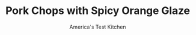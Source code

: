 ---
layout: ../../layouts/MarkdownPostLayout.astro
title: Pork Chops with Spicy Orange Glaze
author: America's Test Kitchen
pubDate: 2023-03-15
description: "A simple glaze transforms this dish into an elegant dinner thats still easy enough for any night of the week."
image_url: https://res.cloudinary.com/hksqkdlah/image/upload/ar_1:1,c_fill,dpr_2.0,f_auto,fl_lossy.progressive.strip_profile,g_faces:auto,q_auto:low,w_344/4652_qdr07-sfs-4c-porkchops-318106
tags: ["Main Courses","Pork","Quick","30-Minute Suppers"]
calories: 1628
protein: 41
carbohydrates: 6
fats: 
fiber: 
ingredients: ["4 , bone-in pork rib chops or center-cut chops, 1/2 to 3/4 inch thick","1 teaspoon, olive oil plus 1 additional tablespoon",", Salt and pepper","1 teaspoon, ground cumin","1/2 teaspoon, sugar","2 cloves, garlic, minced","1/8 teaspoon, red pepper flakes","3/4 cup, orange juice"]
serves: 4
time: ""
instructions: ["Rub each chop with 1/4 teaspoon oil and sprinkle with salt, pepper, and cumin. Sprinkle one side of each chop with 1/8 teaspoon sugar.","Place chops, sugared side down, in large nonstick skillet and press meat into pan. Cook, without moving, over medium heat until lightly browned, 6 to 9 minutes. Turn chops, reduce heat to low, cover, and cook until center of chops registers 145 to 150 degrees on instant-read thermometer, 3 to 6 minutes. Transfer chops to platter, tent with foil, and let rest while making sauce.","Add remaining tablespoon oil, garlic, and pepper flakes to empty pan and cook over medium heat until fragrant, about 30 seconds. Add juice and simmer until slightly thickened, about 5 minutes. Tip accumulated juices from platter with chops into skillet, cook 1 minute, season with salt and pepper, and pour sauce over chops. Serve."]
nutrition: ["801 mg Potassium","429 mg Phosphorus","54 mg Calcium","1 mg Iron","58 mg Magnesium","589 mg Sodium","3 mg Zinc","22 g Fat","13 mg Niacin (B3)","10 g Monounsaturated","2 g Polyunsaturated","1 mg Thiamin (B1)","23 mg Vitamin C","137 mg Cholesterol","6 g Saturated","14 µg Folate (food)","4 g Sugars","4 µg Vitamin K","180 g Water","6 g Carbs","14 µg Folate equivalent (total)","41 g Protein","1 µg Vitamin B12","1 mg Vitamin B6","9 µg Vitamin A","407 kcal Energy","1628 calories"]
notes: "Starting the pork chops in a cold skillet allows them to heat up slowly and hold on to their interior moisture--a method that works best with thin chops. If using an electric stove, turn the burner to medium just before seasoning the chops in step 1."
---